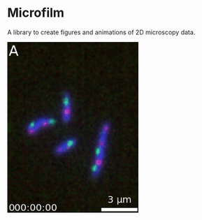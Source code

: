 # Microfilm

A library to create figures and animations of 2D microscopy data.

<img src="https://github.com/guiwitz/microfilm/raw/master/illustrations/composite_movie.gif" alt="image" width="300">
